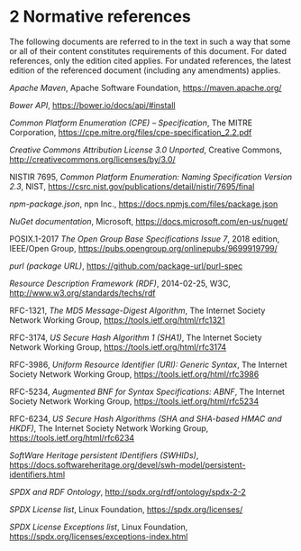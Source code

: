# 2 Normative references

The following documents are referred to in the text in such a way that some or all of their content constitutes requirements of this document. For dated references, only the edition cited applies. For undated references, the latest edition of the referenced document (including any amendments) applies.

*Apache Maven*, Apache Software Foundation, https://maven.apache.org/

*Bower API*, https://bower.io/docs/api/#install

*Common Platform Enumeration (CPE) – Specification*, The MITRE Corporation, https://cpe.mitre.org/files/cpe-specification_2.2.pdf

*Creative Commons Attribution License 3.0 Unported*, Creative Commons, http://creativecommons.org/licenses/by/3.0/

NISTIR 7695, *Common Platform Enumeration: Naming Specification Version 2.3*, NIST, https://csrc.nist.gov/publications/detail/nistir/7695/final

*npm-package.json*, npn Inc., https://docs.npmjs.com/files/package.json

*NuGet documentation*, Microsoft, https://docs.microsoft.com/en-us/nuget/

POSIX.1-2017 *The Open Group Base Specifications Issue 7*, 2018 edition, IEEE/Open Group, https://pubs.opengroup.org/onlinepubs/9699919799/

*purl (package URL)*, https://github.com/package-url/purl-spec

*Resource Description Framework (RDF)*, 2014-02-25, W3C, http://www.w3.org/standards/techs/rdf

RFC-1321, *The MD5 Message-Digest Algorithm*, The Internet Society Network Working Group, https://tools.ietf.org/html/rfc1321

RFC-3174, *US Secure Hash Algorithm 1 (SHA1)*, The Internet Society Network Working Group, https://tools.ietf.org/html/rfc3174

RFC-3986, *Uniform Resource Identifier (URI): Generic Syntax*, The Internet Society Network Working Group, https://tools.ietf.org/html/rfc3986

RFC-5234, *Augmented BNF for Syntax Specifications: ABNF*, The Internet Society Network Working Group, https://tools.ietf.org/html/rfc5234

RFC-6234, *US Secure Hash Algorithms (SHA and SHA-based HMAC and HKDF)*, The Internet Society Network Working Group, https://tools.ietf.org/html/rfc6234

*SoftWare Heritage persistent IDentifiers (SWHIDs)*, https://docs.softwareheritage.org/devel/swh-model/persistent-identifiers.html

*SPDX and RDF Ontology*, http://spdx.org/rdf/ontology/spdx-2-2

*SPDX License list*, Linux Foundation, https://spdx.org/licenses/

*SPDX License Exceptions list*, Linux Foundation, https://spdx.org/licenses/exceptions-index.html
